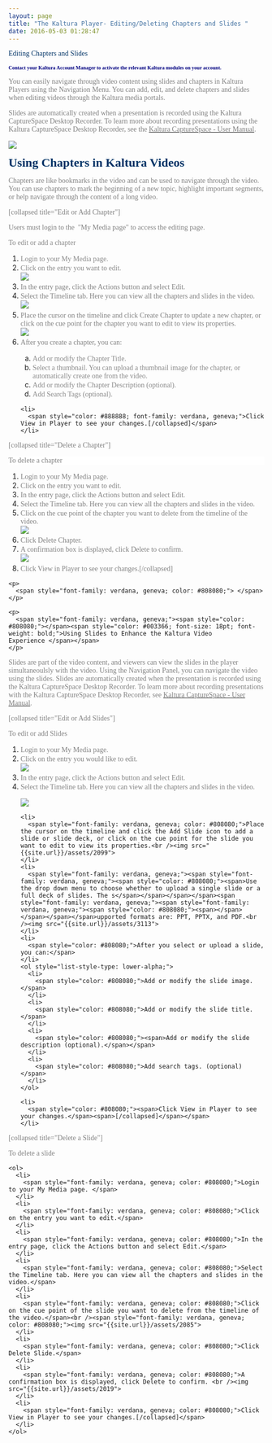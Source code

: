 ```yaml
---
layout: page
title: "The Kaltura Player- Editing/Deleting Chapters and Slides "
date: 2016-05-03 01:28:47
---
```


<p class="mce-heading-2">
    <span style="font-family: verdana, geneva; color: #000080;"><span style="color: #003366;">Editing Chapters and Slides</span><span style="font-size: 10px;"> </span></span>
  </p>
  
  <p>
    <strong><span style="font-family: verdana, geneva; color: #000080;"><span style="font-size: 10px;">Contact your Kaltura Account Manager to activate the relevant Kaltura modules on your account.</span></span></strong>
  </p>
  
  <p>
    <span style="font-family: verdana, geneva; color: #808080;">You can easily navigate through video content using slides and chapters in Kaltura Players using the Navigation Menu. You can add, edit, and delete chapters and slides when editing videos through the Kaltura media portals. </span>
  </p>
  
  <p>
    <span style="font-family: verdana, geneva; color: #808080;">Slides are automatically created when a presentation is recorded using the Kaltura CaptureSpace Desktop Recorder. To learn more about recording presentations using the Kaltura CaptureSpace Desktop Recorder, see the <a href="http://knowledge.kaltura.com/kaltura-capturespace-user-guide-0"><span style="color: #808080;">Kaltura CaptureSpace - User Manual</span></a>.</span>
  </p>
  
  <p>
    <span style="font-family: verdana, geneva;"><img src="{{site.url}}/assets/2097">
  </p>
  
  <p>
    <span style="font-family: verdana, geneva;"><span style="color: #003366; font-size: 18pt; font-weight: bold;">Using Chapters in Kaltura Videos</span></span>
  </p>
  
  <p>
    <span style="font-family: verdana, geneva; color: #808080;">Chapters are like bookmarks in the video and can be used to navigate through the video. You can use chapters to mark the beginning of a new topic, highlight important segments, or help navigate through the content of a long video.</span>
  </p>
  
  <p>
    <span style="font-family: verdana, geneva;"><span style="color: #808080;"></span><span style="color: #808080;">[collapsed title="Edit or Add Chapter"]</span></span>
  </p>
  
  <p>
    <span style="font-family: verdana, geneva; color: #808080;">Users must login to the  "My Media page" to access the editing page.</span>
  </p>
  
  <p class="mce-procedure">
    <span style="font-family: verdana, geneva; color: #888888;">To edit or add a chapter </span>
  </p>
  
  <ol>
    <li>
      <span style="font-family: verdana, geneva; color: #888888;">Login to your My Media page.</span>
    </li>
    <li>
      <span style="font-family: verdana, geneva; color: #888888;">Click on the entry you want to edit.</span><br /><span style="font-family: verdana, geneva; color: #808080;"><img src="{{site.url}}/assets/2087">
    </li>
    <li>
      <span style="font-family: verdana, geneva; color: #808080;">In the entry page, click the Actions button and select Edit.<br /></span>
    </li>
    <li>
      <span style="font-family: verdana, geneva; color: #808080;">Select the Timeline tab. Here you can view all the chapters and slides in the video.<br /><img src="{{site.url}}/assets/2081">
    </li>
    <li>
      <span style="font-family: verdana, geneva; color: #808080;">Place the cursor on the timeline and click Create Chapter to update a new chapter, or click on the cue point for the chapter you want to edit to view its properties. </span><br /><span style="font-family: verdana, geneva;"><img src="{{site.url}}/assets/2098">
    </li>
    <li>
      <span style="color: #808080; font-family: verdana, geneva;">After you create a chapter, you can:<br /></span>
    </li>
    <ol style="list-style-type: lower-alpha;">
      <li>
        <span style="color: #888888; font-family: verdana, geneva;">Add or modify the Chapter Title.</span>
      </li>
      <li>
        <span style="color: #888888; font-family: verdana, geneva;">Select a thumbnail. You can upload a thumbnail image for the chapter, or automatically create one from the video. </span>
      </li>
      <li>
        <span style="color: #888888; font-family: verdana, geneva;">Add or modify the Chapter Description (optional).</span>
      </li>
      <li>
        <span style="color: #888888; font-family: verdana, geneva;">Add Search Tags (optional).</span>
      </li>
    </ol>
    
    <li>
      <span style="color: #888888; font-family: verdana, geneva;">Click View in Player to see your changes.[/collapsed]</span>
    </li>
  </ol>
  
  <p>
    <span style="color: #808080; font-family: verdana, geneva;">[collapsed title="Delete a Chapter"]</span>
  </p>
  
  <p class="mce-procedure" style="background-color: #ffffff;">
    <span style="font-family: verdana, geneva; color: #808080;">To delete a chapter</span>
  </p>
  
  <div class="WordSection1">
    <ol>
      <li>
        <span style="font-family: verdana, geneva; color: #808080;">Login to your My Media page. </span>
      </li>
      <li>
        <span style="font-family: verdana, geneva; color: #808080;">Click on the entry you want to edit.</span>
      </li>
      <li>
        <span style="font-family: verdana, geneva; color: #808080;">In the entry page, click the Actions button and select Edit.</span>
      </li>
      <li>
        <span style="font-family: verdana, geneva; color: #808080;">Select the Timeline tab. Here you can view all the chapters and slides in the video.</span>
      </li>
      <li>
        <span style="font-family: verdana, geneva; color: #808080;">Click on the cue point of the chapter you want to delete from the timeline of the video.</span><br /><span style="font-family: verdana, geneva; color: #808080;"><img src="{{site.url}}/assets/2084">
      </li>
      <li>
        <span style="font-family: verdana, geneva; color: #808080;">Click Delete Chapter.<br /></span>
      </li>
      <li>
        <span style="font-family: verdana, geneva; color: #808080;">A confirmation box is displayed, click Delete to confirm. <br /><img src="{{site.url}}/assets/2020">
      </li>
      <li>
        <span style="font-family: verdana, geneva; color: #808080;">Click View in Player to see your changes.[/collapsed]</span>
      </li>
    </ol>
    
    <p>
      <span style="font-family: verdana, geneva; color: #808080;"> </span>
    </p>
    
    <p>
      <span style="font-family: verdana, geneva;"><span style="color: #808080;"></span><span style="color: #003366; font-size: 18pt; font-weight: bold;">Using Slides to Enhance the Kaltura Video Experience </span></span>
    </p>
  </div>
  
  <p>
    <span style="font-family: verdana, geneva; color: #808080;">Slides are part of the video content, and viewers can view the slides in the player simultaneoulsly with the video. Using the Navigation Panel, you can navigate the video using the slides. Slides are automatically created when the presentation is recorded using the Kaltura CaptureSpace Desktop Recorder. To learn more about recording presentations with the Kaltura CaptureSpace Desktop Recorder, see <a href="http://knowledge.kaltura.com/kaltura-capturespace-user-guide-0"><span style="color: #808080;">Kaltura CaptureSpace - User Manual</span></a>. </span>
  </p>
  
  <p>
    <span style="font-family: verdana, geneva; color: #808080;">[collapsed title="Edit or Add Slides"]</span>
  </p>
  
  <p class="mce-procedure">
    <span style="font-family: verdana, geneva; color: #808080;">To edit or add Slides </span>
  </p>
  
  <ol>
    <li>
      <span style="font-family: verdana, geneva; color: #808080;">Login to your My Media page.</span>
    </li>
    <li>
      <span style="font-family: verdana, geneva; color: #808080;">Click on the entry you would like to edit.</span><br /><span style="font-family: verdana, geneva; color: #808080;"><img src="{{site.url}}/assets/2087">
    </li>
    <li>
      <span style="font-family: verdana, geneva; color: #808080;">In the entry page, click the Actions button and select Edit.</span>
    </li>
    <li>
      <span style="font-family: verdana, geneva; color: #808080;"><span style="color: #808080;">Select the Timeline tab. Here you can view all the chapters and slides in the video. <br /></span></span><p>
        <span style="font-family: verdana, geneva;"><img src="{{site.url}}/assets/2082">
      </p>
    </li>
    
    <li>
      <span style="font-family: verdana, geneva; color: #808080;">Place the cursor on the timeline and click the Add Slide icon to add a slide or slide deck, or click on the cue point for the slide you want to edit to view its properties.<br /><img src="{{site.url}}/assets/2099">
    </li>
    <li>
      <span style="font-family: verdana, geneva;"><span style="font-family: verdana, geneva;"><span style="color: #808080;"><span>Use the drop down menu to choose whether to upload a single slide or a full deck of slides. The s</span></span></span></span><span style="font-family: verdana, geneva;"><span style="font-family: verdana, geneva;"><span style="color: #808080;"><span></span></span></span></span>upported formats are: PPT, PPTX, and PDF.<br /><img src="{{site.url}}/assets/3113">
    </li>
    <li>
      <span style="color: #808080;">After you select or upload a slide, you can:</span>
    </li>
    <ol style="list-style-type: lower-alpha;">
      <li>
        <span style="color: #808080;">Add or modify the slide image.</span>
      </li>
      <li>
        <span style="color: #808080;">Add or modify the slide title.</span>
      </li>
      <li>
        <span style="color: #808080;"><span>Add or modify the slide description (optional).</span></span>
      </li>
      <li>
        <span style="color: #808080;">Add search tags. (optional)</span>
      </li>
    </ol>
    
    <li>
      <span style="color: #808080;"><span>Click View in Player to see your changes.</span><span>[/collapsed]</span></span>
    </li>
  </ol>
  
  <p>
    <span style="color: #808080; font-family: verdana, geneva;">[collapsed title="Delete a Slide"]</span>
  </p>
  
  <div class="WordSection1">
    <p class="mce-procedure">
      <span style="font-family: verdana, geneva; color: #808080;">To delete a slide</span>
    </p>
    
    <ol>
      <li>
        <span style="font-family: verdana, geneva; color: #808080;">Login to your My Media page. </span>
      </li>
      <li>
        <span style="font-family: verdana, geneva; color: #808080;">Click on the entry you want to edit.</span>
      </li>
      <li>
        <span style="font-family: verdana, geneva; color: #808080;">In the entry page, click the Actions button and select Edit.</span>
      </li>
      <li>
        <span style="font-family: verdana, geneva; color: #808080;">Select the Timeline tab. Here you can view all the chapters and slides in the video.</span>
      </li>
      <li>
        <span style="font-family: verdana, geneva; color: #808080;">Click on the cue point of the slide you want to delete from the timeline of the video.</span><br /><span style="font-family: verdana, geneva; color: #808080;"><img src="{{site.url}}/assets/2085">
      </li>
      <li>
        <span style="font-family: verdana, geneva; color: #808080;">Click Delete Slide.</span>
      </li>
      <li>
        <span style="font-family: verdana, geneva; color: #808080;">A confirmation box is displayed, click Delete to confirm. <br /><img src="{{site.url}}/assets/2019">
      </li>
      <li>
        <span style="font-family: verdana, geneva; color: #808080;">Click View in Player to see your changes.[/collapsed]</span>
      </li>
    </ol>
  </div>